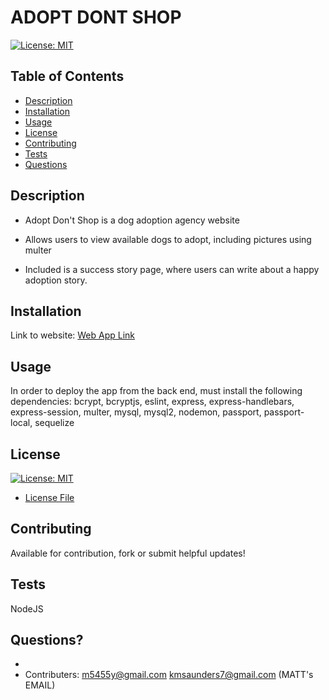 # ADOPT DONT SHOP

[![License: MIT](https://img.shields.io/badge/License-MIT-yellow.svg)](https://opensource.org/licenses/MIT)

## Table of Contents
- [Description](#description)
- [Installation](#installation)
- [Usage](#usage)
- [License](#license)
- [Contributing](#contributing)
- [Tests](#tests)
- [Questions](#questions)



## Description
* Adopt Don't Shop is a dog adoption agency website

* Allows users to view available dogs to adopt, including pictures using multer

* Included is a success story page, where users can write about a happy adoption story.


## Installation
Link to website:
[Web App Link]()

## Usage 
In order to deploy the app from the back end, must install the following dependencies:  bcrypt, bcryptjs, eslint, express, express-handlebars, express-session, multer, mysql, mysql2, nodemon, passport, passport-local, sequelize 

## License
[![License: MIT](https://img.shields.io/badge/License-MIT-yellow.svg)](https://opensource.org/licenses/MIT)
- [License File](./LICENSE.txt)

## Contributing
Available for contribution, fork or submit helpful updates!

## Tests
NodeJS

## Questions?
- 
- Contributers: m5455y@gmail.com  kmsaunders7@gmail.com  (MATT's EMAIL)
